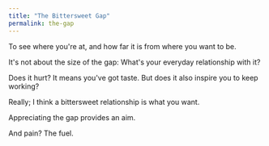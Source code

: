 ```yaml
---
title: "The Bittersweet Gap"
permalink: the-gap
---
```


To see where you're at, and how far it is from where you want to be.

It's not about the size of the gap: What's your everyday relationship with it?

Does it hurt? It means you've got taste. But does it also inspire you to keep working?

Really; I think a bittersweet relationship is what you want.

Appreciating the gap provides an aim. 

And pain? The fuel.

